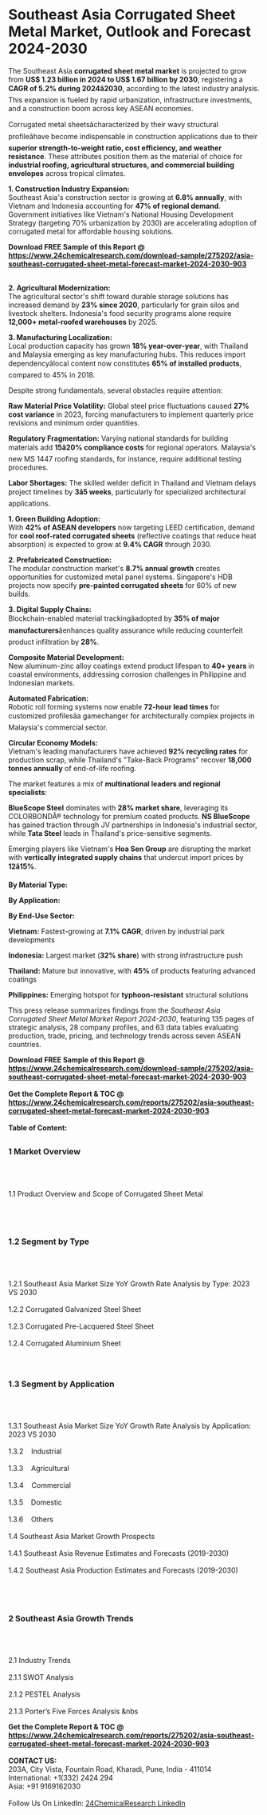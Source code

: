 <h1>Southeast Asia Corrugated Sheet Metal Market, Outlook and Forecast 2024-2030</h1><p>The Southeast Asia <strong>corrugated sheet metal market</strong> is projected to grow from <strong>US$ 1.23 billion in 2024 to US$ 1.67 billion by 2030</strong>, registering a <strong>CAGR of 5.2% during 2024â2030</strong>, according to the latest industry analysis. This expansion is fueled by rapid urbanization, infrastructure investments, and a construction boom across key ASEAN economies.</p><p>Corrugated metal sheetsâcharacterized by their wavy structural profileâhave become indispensable in construction applications due to their <strong>superior strength-to-weight ratio, cost efficiency, and weather resistance</strong>. These attributes position them as the material of choice for <strong>industrial roofing, agricultural structures, and commercial building envelopes</strong> across tropical climates.</p><p><strong>1. Construction Industry Expansion:</strong><br>
Southeast Asia's construction sector is growing at <strong>6.8% annually</strong>, with Vietnam and Indonesia accounting for <strong>47% of regional demand</strong>. Government initiatives like Vietnam's National Housing Development Strategy (targeting 70% urbanization by 2030) are accelerating adoption of corrugated metal for affordable housing solutions.</p><div><b>Download FREE Sample of this Report @ 
            <a href="https://www.24chemicalresearch.com/download-sample/275202/asia-southeast-corrugated-sheet-metal-forecast-market-2024-2030-903">
            https://www.24chemicalresearch.com/download-sample/275202/asia-southeast-corrugated-sheet-metal-forecast-market-2024-2030-903</a></b></div><br><p><strong>2. Agricultural Modernization:</strong><br>
The agricultural sector's shift toward durable storage solutions has increased demand by <strong>23% since 2020</strong>, particularly for grain silos and livestock shelters. Indonesia's food security programs alone require <strong>12,000+ metal-roofed warehouses</strong> by 2025.</p><p><strong>3. Manufacturing Localization:</strong><br>
Local production capacity has grown <strong>18% year-over-year</strong>, with Thailand and Malaysia emerging as key manufacturing hubs. This reduces import dependencyâlocal content now constitutes <strong>65% of installed products</strong>, compared to 45% in 2018.</p><p>Despite strong fundamentals, several obstacles require attention:</p><p><strong>Raw Material Price Volatility:</strong> Global steel price fluctuations caused <strong>27% cost variance</strong> in 2023, forcing manufacturers to implement quarterly price revisions and minimum order quantities.</p><p><strong>Regulatory Fragmentation:</strong> Varying national standards for building materials add <strong>15â20% compliance costs</strong> for regional operators. Malaysia's new MS 1447 roofing standards, for instance, require additional testing procedures.</p><p><strong>Labor Shortages:</strong> The skilled welder deficit in Thailand and Vietnam delays project timelines by <strong>3â5 weeks</strong>, particularly for specialized architectural applications.</p><p><strong>1. Green Building Adoption:</strong><br>
With <strong>42% of ASEAN developers</strong> now targeting LEED certification, demand for <strong>cool roof-rated corrugated sheets</strong> (reflective coatings that reduce heat absorption) is expected to grow at <strong>9.4% CAGR</strong> through 2030.</p><p><strong>2. Prefabricated Construction:</strong><br>
The modular construction market's <strong>8.7% annual growth</strong> creates opportunities for customized metal panel systems. Singapore's HDB projects now specify <strong>pre-painted corrugated sheets</strong> for 60% of new builds.</p><p><strong>3. Digital Supply Chains:</strong><br>
Blockchain-enabled material trackingâadopted by <strong>35% of major manufacturers</strong>âenhances quality assurance while reducing counterfeit product infiltration by <strong>28%</strong>.</p><p><strong>Composite Material Development:</strong><br>
	New aluminum-zinc alloy coatings extend product lifespan to <strong>40+ years</strong> in coastal environments, addressing corrosion challenges in Philippine and Indonesian markets.</p><p><strong>Automated Fabrication:</strong><br>
	Robotic roll forming systems now enable <strong>72-hour lead times</strong> for customized profilesâa gamechanger for architecturally complex projects in Malaysia's commercial sector.</p><p><strong>Circular Economy Models:</strong><br>
	Vietnam's leading manufacturers have achieved <strong>92% recycling rates</strong> for production scrap, while Thailand's "Take-Back Programs" recover <strong>18,000 tonnes annually</strong> of end-of-life roofing.</p><p>The market features a mix of <strong>multinational leaders and regional specialists</strong>:</p><p><strong>BlueScope Steel</strong> dominates with <strong>28% market share</strong>, leveraging its COLORBONDÂ® technology for premium coated products. <strong>NS BlueScope</strong> has gained traction through JV partnerships in Indonesia's industrial sector, while <strong>Tata Steel</strong> leads in Thailand's price-sensitive segments.</p><p>Emerging players like Vietnam's <strong>Hoa Sen Group</strong> are disrupting the market with <strong>vertically integrated supply chains</strong> that undercut import prices by <strong>12â15%</strong>.</p><p><strong>By Material Type:</strong></p><p><strong>By Application:</strong></p><p><strong>By End-Use Sector:</strong></p><p><strong>Vietnam:</strong> Fastest-growing at <strong>7.1% CAGR</strong>, driven by industrial park developments</p><p><strong>Indonesia:</strong> Largest market (<strong>32% share</strong>) with strong infrastructure push</p><p><strong>Thailand:</strong> Mature but innovative, with <strong>45%</strong> of products featuring advanced coatings</p><p><strong>Philippines:</strong> Emerging hotspot for <strong>typhoon-resistant</strong> structural solutions</p><p>This press release summarizes findings from the <em>Southeast Asia Corrugated Sheet Metal Market Report 2024-2030</em>, featuring 135 pages of strategic analysis, 28 company profiles, and 63 data tables evaluating production, trade, pricing, and technology trends across seven ASEAN countries.</p><div><b>Download FREE Sample of this Report @ 
            <a href="https://www.24chemicalresearch.com/download-sample/275202/asia-southeast-corrugated-sheet-metal-forecast-market-2024-2030-903">
            https://www.24chemicalresearch.com/download-sample/275202/asia-southeast-corrugated-sheet-metal-forecast-market-2024-2030-903</a></b></div><br><div><b>Get the Complete Report & TOC @ 
            <a href="https://www.24chemicalresearch.com/reports/275202/asia-southeast-corrugated-sheet-metal-forecast-market-2024-2030-903">
            https://www.24chemicalresearch.com/reports/275202/asia-southeast-corrugated-sheet-metal-forecast-market-2024-2030-903</a></b></div><br>
            <b>Table of Content:</b><p><h2><span style="font-size:16px"><strong>1 Market Overview&nbsp;&nbsp; &nbsp;</strong></span></h2><br />
<br />
<p>1.1 Product Overview and Scope of Corrugated Sheet Metal&nbsp;</p><br />
<br />
<h2><strong><span style="font-size:16px">1.2 Segment by Type&nbsp;&nbsp; &nbsp;</span></strong></h2><br />
<br />
<p>1.2.1 Southeast Asia Market Size YoY Growth Rate Analysis by Type: 2023 VS 2030&nbsp;&nbsp; &nbsp;<br /><br />
1.2.2 Corrugated Galvanized Steel Sheet&nbsp;&nbsp; &nbsp;<br /><br />
1.2.3 Corrugated Pre-Lacquered Steel Sheet<br /><br />
1.2.4 Corrugated Aluminium Sheet<br /><br />
<br />
<h2><span style="font-size:16px"><strong>1.3 Segment by Application&nbsp;&nbsp;</strong></span></h2><br />
<br />
<p>1.3.1 Southeast Asia Market Size YoY Growth Rate Analysis by Application: 2023 VS 2030&nbsp;&nbsp; &nbsp;<br /><br />
1.3.2&nbsp;&nbsp; &nbsp;Industrial<br /><br />
1.3.3&nbsp;&nbsp; &nbsp;Agricultural<br /><br />
1.3.4&nbsp;&nbsp; &nbsp;Commercial<br /><br />
1.3.5&nbsp;&nbsp; &nbsp;Domestic<br /><br />
1.3.6&nbsp;&nbsp; &nbsp;Others<br /><br />
1.4 Southeast Asia Market Growth Prospects&nbsp;&nbsp; &nbsp;<br /><br />
1.4.1 Southeast Asia Revenue Estimates and Forecasts (2019-2030)&nbsp;&nbsp; &nbsp;<br /><br />
1.4.2 Southeast Asia Production Estimates and Forecasts (2019-2030)&nbsp;&nbsp;</p><br />
<br />
<h2><span style="font-size:16px"><strong>2 Southeast Asia Growth Trends&nbsp;&nbsp; &nbsp;</strong></span></h2><br />
<br />
<p>2.1 Industry Trends&nbsp;&nbsp; &nbsp;<br /><br />
2.1.1 SWOT Analysis&nbsp;&nbsp; &nbsp;<br /><br />
2.1.2 PESTEL Analysis&nbsp;&nbsp; &nbsp;<br /><br />
2.1.3 Porter&rsquo;s Five Forces Analysis&nbsp;&nbs</p><div><b>Get the Complete Report & TOC @ 
            <a href="https://www.24chemicalresearch.com/reports/275202/asia-southeast-corrugated-sheet-metal-forecast-market-2024-2030-903">
            https://www.24chemicalresearch.com/reports/275202/asia-southeast-corrugated-sheet-metal-forecast-market-2024-2030-903</a></b></div><br><b>CONTACT US:</b><br>
            203A, City Vista, Fountain Road, Kharadi, Pune, India - 411014<br>
            International: +1(332) 2424 294<br>
            Asia: +91 9169162030 <br><br>
            Follow Us On LinkedIn: <a href="https://www.linkedin.com/company/24chemicalresearch/">24ChemicalResearch LinkedIn</a>